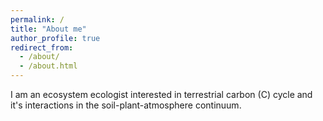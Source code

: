 ```yaml
---
permalink: /
title: "About me"
author_profile: true
redirect_from: 
  - /about/
  - /about.html
---
```


I am an ecosystem ecologist interested in terrestrial carbon (C) cycle and it's interactions in the soil-plant-atmosphere continuum.